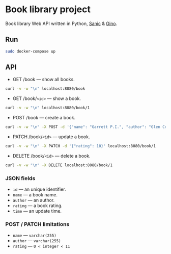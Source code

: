 # Book library project

Book library Web API written in Python, [Sanic](https://github.com/huge-success/sanic) & [Gino](https://github.com/fantix/gino).

## Run

```bash
sudo docker-compose up
```

## API

* GET /book — show all books.

```sh
curl -v -w "\n" localhost:8080/book
```

* GET /book/`<id>` — show a book.

```sh
curl -v -w "\n" localhost:8080/book/1
```

* POST /book — create a book.

```sh
curl -v -w "\n" -X POST -d '{"name": "Garrett P.I.", "author": "Glen Cook", "rating": 9}' localhost:8080/book
```

* PATCH /book/`<id>` — update a book.

```sh
curl -v -w "\n" -X PATCH -d '{"rating": 10}' localhost:8080/book/1
```

* DELETE /book/`<id>` — delete a book.

```sh
curl -v -w "\n" -X DELETE localhost:8080/book/1
```

### JSON fields

* `id` — an unique identifier.
* `name` — a book name.
* `author` — an author.
* `rating` — a book rating.
* `time` — an update time.

### POST / PATCH limitations

* `name` — `varchar(255)`
* `author` — `varchar(255)`
* `rating` — `0 < integer < 11`

